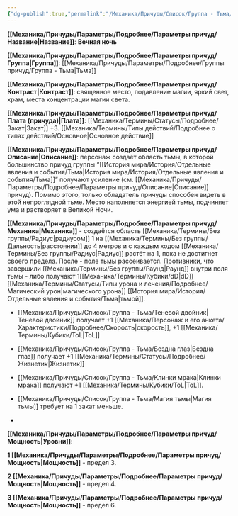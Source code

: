 ```yaml
---
{"dg-publish":true,"permalink":"/Механика/Причуды/Список/Группа - Тьма/Вечная ночь/","noteIcon":"","created":"2025-09-11T18:52:03.925+03:00","updated":"2025-09-23T12:08:23.154+03:00"}
---
```




**[[Механика/Причуды/Параметры/Подробнее/Параметры причуд/Название\|Название]]**: **Вечная ночь**

**[[Механика/Причуды/Параметры/Подробнее/Параметры причуд/Группа\|Группа]]**: [[Механика/Причуды/Параметры/Подробнее/Группы причуд/Группа - Тьма\|Тьма]] 

**[[Механика/Причуды/Параметры/Подробнее/Параметры причуд/Контраст\|Контраст]]**: священное место, подавление магии, яркий свет, храм, места концентрации магии света.

**[[Механика/Причуды/Параметры/Подробнее/Параметры причуд/Плата (причуда)\|Плата]]**: [[Механика/Термины/Статусы/Подробнее/Закат\|Закат]] +3. [[Механика/Термины/Типы действий/Подробнее о типах действий/Основное\|Основное действие]]

**[[Механика/Причуды/Параметры/Подробнее/Параметры причуд/Описание\|Описание]]**: персонаж создаёт область тьмы, в которой большинство причуд группы “[[История мира/История/Отдельные явления и события/Тьма\|История мира/История/Отдельные явления и события/Тьма]]” получают усиление (см. [[Механика/Причуды/Параметры/Подробнее/Параметры причуд/Описание\|Описание]] причуд). Помимо этого, только обладатель причуды способен видеть в этой непроглядной тьме. Место наполняется энергией тьмы, подчиняет ума и растворяет в Великой Ночи. 

**[[Механика/Причуды/Параметры/Подробнее/Параметры причуд/Механика\|Механика]]** - создаётся область [[Механика/Термины/Без группы/Радиус\|радиусом]] 1 на [[Механика/Термины/Без группы/Дальность\|расстоянии]] до 4 метров и с каждым ходом [[Механика/Термины/Без группы/Радиус\|Радиус]] растёт на 1, пока не достигнет своего предела. После - поле тьмы рассеивается. Противники, что завершили [[Механика/Термины/Без группы/Раунд\|Раунд]] внутри поля тьмы - либо получают 1[[Механика/Термины/Кубики/dD\|dD]] [[Механика/Термины/Статусы/Типы урона и лечения/Подробнее/Магический урон\|магического урона]] [[История мира/История/Отдельные явления и события/Тьма\|тьмой]].

- [[Механика/Причуды/Список/Группа - Тьма/Теневой двойник\|Теневой двойник]] получает +1 [[Механика/Персонаж и его анкета/Характеристики/Подробнее/Скорость\|скорость]], +1 [[Механика/Термины/Кубики/ToL\|ToL]]

- [[Механика/Причуды/Список/Группа - Тьма/Бездна глаз\|Бездна глаз]] получает +1 [[Механика/Термины/Статусы/Подробнее/Жизнетик\|Жизнетик]]
- [[Механика/Причуды/Список/Группа - Тьма/Клинки мрака\|Клинки мрака]] получают +1 [[Механика/Термины/Кубики/ToL\|ToL]].
- [[Механика/Причуды/Список/Группа - Тьма/Магия тьмы\|Магия тьмы]] требует на 1 закат меньше. 
- 


**[[Механика/Причуды/Параметры/Подробнее/Параметры причуд/Мощность\|Уровни]]**:

**1 [[Механика/Причуды/Параметры/Подробнее/Параметры причуд/Мощность\|Мощность]]** - предел 3.

**2 [[Механика/Причуды/Параметры/Подробнее/Параметры причуд/Мощность\|Мощность]]** - предел 4.

**3 [[Механика/Причуды/Параметры/Подробнее/Параметры причуд/Мощность\|Мощность]]** - предел 6.